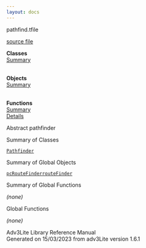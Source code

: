 ```yaml
---
layout: docs
---
```

<span class="title">pathfind.t</span><span class="type">file</span>

[source file](../source/pathfind.t.html)

**Classes**  
[Summary](#_ClassSummary_)  
 

**Objects**  
[Summary](#_ObjectSummary_)  
 

**Functions**  
[Summary](#_FunctionSummary_)  
[Details](#_Functions_)

<div class="fdesc">

Abstract pathfinder

</div>

<span id="_ClassSummary_"></span>

<div class="mjhd">

<span class="hdln">Summary of Classes</span>  

</div>

[`Pathfinder`](../object/Pathfinder.html)
<span id="_ObjectSummary_"></span>

<div class="mjhd">

<span class="hdln">Summary of Global Objects</span>  

</div>

[`pcRouteFinder`](../object/pcRouteFinder.html)[`routeFinder`](../object/routeFinder.html)
<span id="FunctionSummary_"></span>

<div class="mjhd">

<span class="hdln">Summary of Global Functions</span>  

</div>

*(none)* <span id="_Functions_"></span>

<div class="mjhd">

<span class="hdln">Global Functions</span>  

</div>

*(none)*

<div class="ftr">

Adv3Lite Library Reference Manual  
Generated on 15/03/2023 from adv3Lite version 1.6.1

</div>
